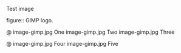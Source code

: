 Test image

figure:: GIMP logo.

@  image-gimp.jpg One 
   image-gimp.jpg Two 
   image-gimp.jpg Three

@  image-gimp.jpg Four 
   image-gimp.jpg Five


